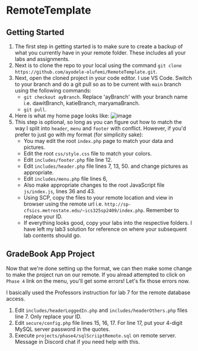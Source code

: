 # RemoteTemplate

## Getting Started
1. The first step in getting started is to make sure to create a backup of what you currently have in your remote folder. These includes all your labs and assignments. 
2. Next is to clone the repo to your local using the command `git clone https://github.com/ayodele-olufemi/RemoteTemplate.git`.
3. Next, open the cloned project in your code editor. I use VS Code. Switch to your branch and do a git pull so as to be current with `main` branch using the following commands:
   - `git checkout ayBranch`. Replace 'ayBranch' with your branch name i.e. dawitBranch, katieBranch, maryamaBranch.
   - `git pull`.
4. Here is what my home page looks like:
   ![image](https://github.com/ayodele-olufemi/RemoteTemplate/assets/35311006/ed790a99-2694-46da-a957-e8cf189978e4)
5. This step is optional, so long as you can figure out how to match the way I split into `header`, `menu` and `footer` with conflict. However, if you'd prefer to just go with my format (for simplicity sake):
   - You may edit the root `index.php` page to match your data and pictures.
   - Edit the root `css/style.css` file to match your colors.
   - Edit `includes/footer.php` file line 12.
   - Edit `includes/header.php` file lines 7, 13, 50. and change pictures as appropriate.
   - Edit `includes/menu.php` file lines 6, 
   - Also make appropriate changes to the root JavaScript file `js/index.js`, lines 36 and 43.
   - Using SCP, copy the files to your remote location and view in browser using the remote url i.e. `http://sp-cfsics.metrostate.edu/~ics325sp2409/index.php`. Remember to replace your ID.
   - If everything looks good, copy your labs into the respective folders. I have left my lab3 solution for reference on where your subsequent lab contents should go.

## GradeBook App Project 
Now that we're done setting up the format, we can then make some change to make the project run on our remote. If you alread attempted to click on `Phase 4` link on the menu, you'll get some errors! Let's fix those errors now. 

I basically used the Professors instruction for lab 7 for the remote database access. 
1. Edit `includes/headerLoggedIn.php` and `includes/headerOthers.php` files line 7. Only replace your ID.
2. Edit `secure/config.php` file lines 15, 16, 17. For line 17, put your 4-digit MySQL server password in the quotes. 
3. Execute `projects/phase4/sqlScriiptRemote.sql` on remote server. Message in Discord chat if you need help with this.
